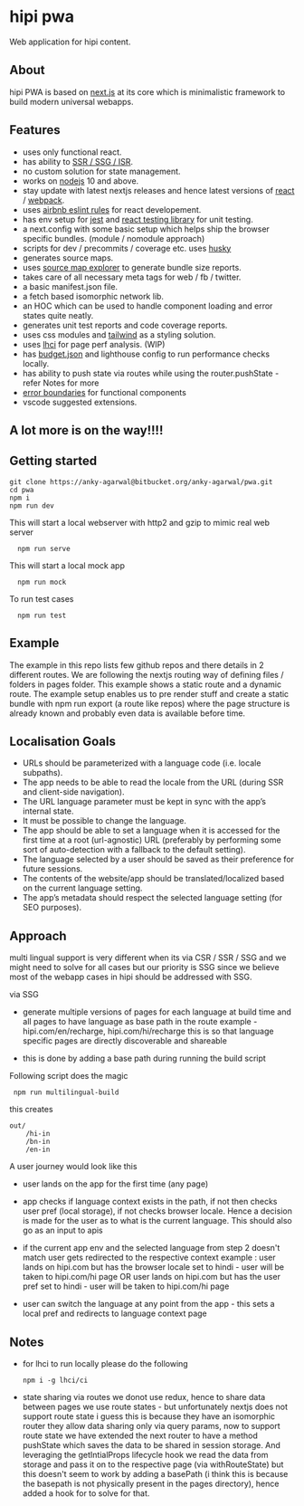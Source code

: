 # hipi pwa
Web application for hipi content.

## About
hipi PWA is based on [next.js](https://nextjs.org/) at its core which is minimalistic framework to build modern universal webapps.

## Features
- uses only functional react.
- has ability to [SSR / SSG / ISR](https://www.jackherrington.com/csr-ssr-and-ssg-on-nextjs/).
- no custom solution for state management.
- works on [nodejs](https://nodejs.org/en/) 10 and above.
- stay update with latest nextjs releases and hence latest versions of [react](https://reactjs.org/) / [webpack](https://webpack.js.org/).
- uses [airbnb eslint rules](https://github.com/airbnb/javascript) for react developement.
- has env setup for [jest](https://jestjs.io/) and [react testing library](https://testing-library.com/docs/react-testing-library/intro/) for unit testing.
- a next.config with some basic setup which helps ship the browser specific bundles. (module / nomodule approach)
- scripts for dev / precommits / coverage etc. uses [husky](https://www.npmjs.com/package/husky)
- generates source maps.
- uses [source map explorer](https://www.npmjs.com/package/source-map-explorer) to generate bundle size reports.
- takes care of all necessary meta tags for web / fb / twitter.
- a basic manifest.json file.
- a fetch based isomorphic network lib.
- an HOC which can be used to handle component loading and error states quite neatly.
- generates unit test reports and code coverage reports.
- uses css modules and [tailwind](https://tailwindcss.com/) as a styling solution.
- uses [lhci](https://github.com/GoogleChrome/lighthouse-ci/blob/master/docs/getting-started.md) for page  perf analysis. (WIP)
- has [budget.json](https://github.com/GoogleChrome/budget.json) and lighthouse config to run performance checks locally.
- has ability to push state via routes while using the router.pushState - refer Notes for more
- [error boundaries](https://github.com/bvaughn/react-error-boundary) for functional components
- vscode suggested extensions.

## A lot more is on the way!!!!

## Getting started

```
git clone https://anky-agarwal@bitbucket.org/anky-agarwal/pwa.git
cd pwa
npm i
npm run dev
```

This will start a local webserver with http2 and gzip to mimic real web server
```
  npm run serve
```

This will start a local mock app
```
  npm run mock
```

To run test cases 
```
  npm run test
```

## Example

The example in this repo lists few github repos and there details in 2 different routes. We are following the nextjs routing way of defining files / folders in pages folder. This example shows a static route and a dynamic route.
The example setup enables us to pre render stuff and create a static bundle with npm run export (a route like repos) where the page structure is already known and probably even data is available before time.


## Localisation Goals
- URLs should be parameterized with a language code (i.e. locale subpaths).
- The app needs to be able to read the locale from the URL (during SSR and client-side navigation).
- The URL language parameter must be kept in sync with the app’s internal state.
- It must be possible to change the language.
- The app should be able to set a language when it is accessed for the first time at a root (url-agnostic) URL (preferably by performing some sort of auto-detection with a fallback to the default setting).
- The language selected by a user should be saved as their preference for future sessions.
- The contents of the website/app should be translated/localized based on the current language setting.
- The app’s metadata should respect the selected language setting (for SEO purposes).

## Approach

multi lingual support is very different when its via CSR / SSR / SSG and we might need to solve for all cases but our priority is SSG since we believe most of the webapp cases in hipi should be addressed with SSG.

via SSG 
- generate multiple versions of pages for each language at build time and all pages to have language as base path in the route
  example - hipi.com/en/recharge,  hipi.com/hi/recharge
  this is so that language specific pages are directly discoverable and shareable

- this is done by adding a base path during running the build script

Following script does the magic

```
 npm run multilingual-build
```

 this creates
 ```
 out/
     /hi-in
     /bn-in
     /en-in
```     

A user journey would look like this
- user lands on the app for the first time (any page)
- app checks if language context exists in the path, if not then checks user pref (local storage), if not checks browser locale. Hence a decision is made for the user as to what is the current language. This should also go as an input to apis
- if the current app env and the selected language from step 2 doesn't match user gets redirected to the respective context
example :
user lands on hipi.com but has the browser locale set to hindi - user will be taken to hipi.com/hi page OR
user lands on hipi.com but has the user pref set to hindi - user will be taken to hipi.com/hi page

- user can switch the language at any point from the app - this sets a local pref and redirects to language context page

## Notes

* for lhci to run locally please do the following
  ```
  npm i -g lhci/ci
  ```

* state sharing via routes
we donot use redux, hence to share data between pages we use route states - but unfortunately nextjs does not support route state i guess this is because they have an isomorphic router they allow data sharing only via query params, now to support route state we have extended the next router to have a method pushState which saves the data to be shared in session storage. And leveraging the getIntialProps lifecycle hook we read the data from storage and pass it on to the respective page (via withRouteState) but this doesn't seem to work by adding a basePath (i think this is because the basepath is not physically present in the pages directory), hence added a hook for to solve for that.
